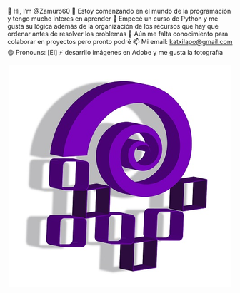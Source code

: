 👋 Hi, I’m @Zamuro60
👀 Estoy comenzando en el mundo de la programación y tengo mucho interes en aprender
🌱 Empecé un curso de Python y me gusta su lógica además de la organización de los recursos que hay que ordenar antes de resolver los problemas
💞️ Aún me falta conocimiento para colaborar en proyectos pero pronto podré
📫 Mi email: katxilapo@gmail.com
😄 Pronouns: [El]
⚡ desarrllo imágenes en Adobe y me gusta la fotografía




<div align="center">
  <img src="https://raw.githubusercontent.com/Zamuro60/Zamuro60/eb55865fc5c2dd46c683fd3525ec9c9d2ae30982/Logo%20espiral%20Github.jpg" alt="Logo espiral">
</div>

